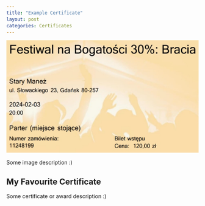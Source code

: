 ```yaml
---
title: "Example Certificate"
layout: post
categories: Certificates
---
```


![SomeCertificateImage](/assets/img/certificates/example-certificate-image.png)

Some image description :)


## My Favourite Certificate

Some certificate or award description :)
